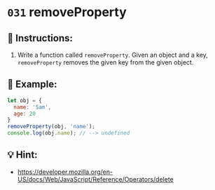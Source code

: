 # `031` removeProperty

## 📝 Instructions:

1. Write a function called `removeProperty`. Given an object and a key, `removeProperty` removes the given key from the given object.

## 📎 Example:

```Javascript
let obj = {
  name: 'Sam',
  age: 20
}
removeProperty(obj, 'name');
console.log(obj.name); // --> undefined
```

##  💡 Hint: 
- https://developer.mozilla.org/en-US/docs/Web/JavaScript/Reference/Operators/delete
